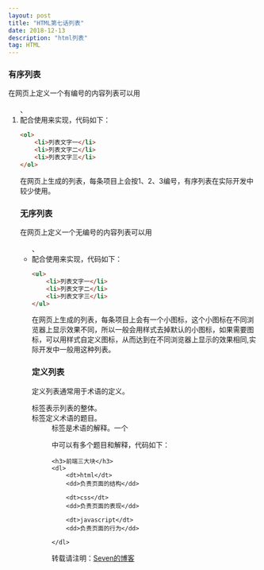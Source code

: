 ```yaml
---
layout: post
title: "HTML第七话列表"
date: 2018-12-13
description: "html列表"
tag: HTML
---
```


### 有序列表

在网页上定义一个有编号的内容列表可以用<ol>、<li>配合使用来实现，代码如下：

```html
<ol>
    <li>列表文字一</li>
    <li>列表文字二</li>
    <li>列表文字三</li>
</ol>
```

在网页上生成的列表，每条项目上会按1、2、3编号，有序列表在实际开发中较少使用。

### 无序列表

在网页上定义一个无编号的内容列表可以用<ul>、<li>配合使用来实现，代码如下：

```html 
<ul>
    <li>列表文字一</li>
    <li>列表文字二</li>
    <li>列表文字三</li>
</ul>
```

在网页上生成的列表，每条项目上会有一个小图标，这个小图标在不同浏览器上显示效果不同，所以一般会用样式去掉默认的小图标，如果需要图标，可以用样式自定义图标，从而达到在不同浏览器上显示的效果相同,实际开发中一般用这种列表。

### 定义列表

定义列表通常用于术语的定义。<dl>标签表示列表的整体。<dt>标签定义术语的题目。<dd>标签是术语的解释。一个<dl>中可以有多个题目和解释，代码如下：

```
<h3>前端三大块</h3>
<dl>
    <dt>html</dt>
    <dd>负责页面的结构</dd>

    <dt>css</dt>
    <dd>负责页面的表现</dd>

    <dt>javascript</dt>
    <dd>负责页面的行为</dd>

</dl>
```

转载请注明：[Seven的博客](http://sevenold.github.io)